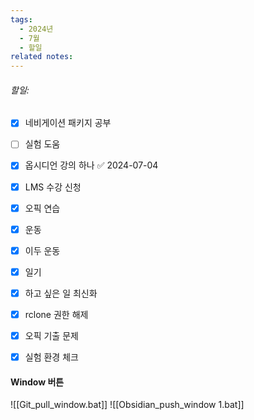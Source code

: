 ```yaml
---
tags:
  - 2024년
  - 7월
  - 할일
related notes:
---
```

###### 할일:
- [x] 네비게이션 패키지 공부
- [ ] 실험 도움 
- [x] 옵시디언 강의 하나 ✅ 2024-07-04
- [x] LMS 수강 신청
- [x] 오픽 연습
- [x] 운동
- [x] 이두 운동
- [x] 일기
- [x] 하고 싶은 일 최신화
- [x] rclone 권한 해제
- [x] 오픽 기출 문제
- [x] 실험 환경 체크






####  Window 버튼
![[Git_pull_window.bat]]
![[Obsidian_push_window 1.bat]]

